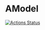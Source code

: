 # AModel

[![Actions Status](https://github.com/oberbichler/AModel/workflows/CI/badge.svg?branch=master)](https://github.com/oberbichler/AModel/actions)
